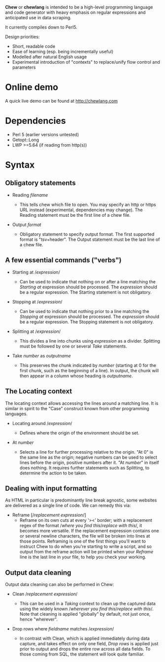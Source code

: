**Chew** or **chewlang** is intended to be a high-level programming language and code generator with heavy emphasis on regular expressions and anticipated use in data scraping.

It currently compiles down to Perl5.

Design priorities:
* Short, readable code
* Ease of learning (esp. being incrementally useful)
* Modelled after natural English usage
* Experimental introduction of "contexts" to replace/unify flow control and parameters

# Online demo
A quick live demo can be found at http://chewlang.com

# Dependencies
* Perl 5 (earlier versions untested)
* Getopt::Long
* LWP >=5.64 (if reading from http(s))

# Syntax
## Obligatory statements
* Reading *filename*
  * This tells chew which file to open. You may specify an http or https URL instead (experimental, dependencies may change). The Reading statement must be the first line of a chew file.

* Output *format*
  * Obligatory statement to specify output format. The first supported format is "tsv+header". The Output statement must be the last line of a chew file.

## A few essential commands ("verbs")
* Starting at /*expression*/
  * Can be used to indicate that nothing on or after a line matching the *Starting at* expression should be processed. The *expression* should be a regular expression. The Starting statement is not obligatory.

* Stopping at /*expression*/
  * Can be used to indicate that nothing prior to a line matching the *Stopping at* expression should be processed. The *expression* should be a regular expression. The Stopping statement is not obligatory.

* Splitting at /*expression*/
  * This divides a line into chunks using *expression* as a divider. Splitting must be followed by one or several *Take* statements.

* Take *number* as *outputname*
  * This preserves the chunk indicated by *number* (starting at 0 for the first chunk, such as the beginning of a line). In output, the chunk will then appear in a column whose heading is *outputname*.

## The Locating context
The locating context allows accessing the lines around a matching line. It is similar in spirit to the "Case" construct known from other programming languages.

* Locating around /*expression*/
  * Defines where the origin of the environment should be set.

* At *number*
  * Selects a line for further processing relative to the origin. "At 0" is the same line as the origin; negative numbers can be used to select lines before the origin, positive numbers after it. "At *number*" in itself does nothing. It requires further statements such as Splitting, to determine the action to be taken.

## Dealing with input formatting
As HTML in particular is predominantly line break agnostic, some websites are delivered as a single line of code. We can remedy this via:

* Reframe [/*replacement expression*/]
  * Reframe on its own cuts at every '><' border; with a replacement regex of the format /*where you find this*/*replace with this*/, it becomes more versatile. If the replacement expression contains one or several newline characters, the file will be broken into lines at those points. Reframing is one of the first things you'll want to instruct Chew to do when you're starting to write a script, and so output from the reframe action will be printed when your *Reframe* line is the last line in your file, to help you check your working.

## Output data cleaning
Output data cleaning can also be performed in Chew:

* Clean /*replacement expression*/
  * This can be used in a *Taking* context to clean up the captured data using the widely known /*wherever you find this*/*replace with this*/. Note that cleaning is applied "globally" by default, not just once, hence "wherever".

* Drop rows where *fieldname* matches /*expression*/
  * In contrast with Clean, which is applied immediately during data capture, and takes effect on only one field, *Drop rows* is applied just prior to output and drops the entire row across all data fields. To those coming from SQL, the statement will look quite familiar.

[//]: # (&nbsp;&nbsp;&nbsp;&nbsp;&nbsp;&nbsp;)

